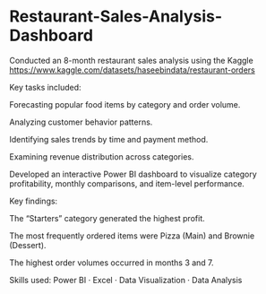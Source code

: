 # Restaurant-Sales-Analysis-Dashboard
Conducted an 8-month restaurant sales analysis using the Kaggle https://www.kaggle.com/datasets/haseebindata/restaurant-orders

Key tasks included:

Forecasting popular food items by category and order volume.

Analyzing customer behavior patterns.

Identifying sales trends by time and payment method.

Examining revenue distribution across categories.

Developed an interactive Power BI dashboard to visualize category profitability, monthly comparisons, and item-level performance.

Key findings:

The “Starters” category generated the highest profit.

The most frequently ordered items were Pizza (Main) and Brownie (Dessert).

The highest order volumes occurred in months 3 and 7.

Skills used: 
Power BI · Excel · Data Visualization · Data Analysis
